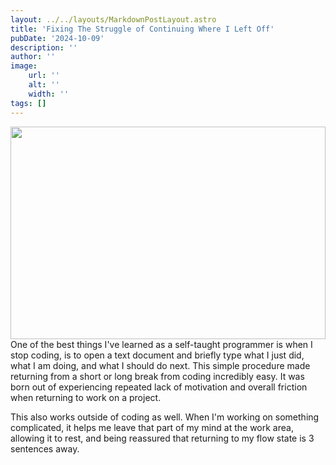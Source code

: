 ```yaml
---
layout: ../../layouts/MarkdownPostLayout.astro
title: 'Fixing The Struggle of Continuing Where I Left Off'
pubDate: '2024-10-09'
description: ''
author: ''
image:
    url: ''
    alt: ''
    width: ''
tags: []
---
```

<div class="pt pb" style="text-align: center">
    <img src="/images/gandalf.jpg" style="height: 100%; max-height: 340px" />
</div>
One of the best things I've learned as a self-taught programmer is when I stop coding, is to open a text document and briefly type what I just did, what I am doing, and what I should do next. This simple procedure made returning from a short or long break from coding incredibly easy. It was born out of experiencing repeated lack of motivation and overall friction when returning to work on a project.

This also works outside of coding as well. When I'm working on something complicated, it helps me leave that part of my mind at the work area, allowing it to rest, and being reassured that returning to my flow state is 3 sentences away.